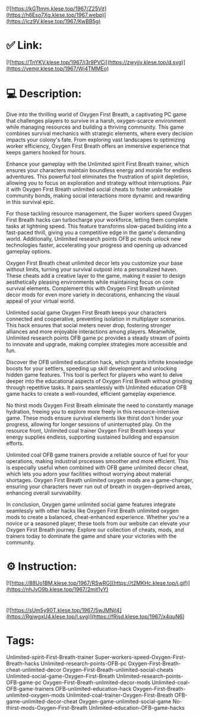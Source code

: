 [![https://kGTtmm.klese.top/1967/Z25Vjt](https://h6Eso7Xg.klese.top/1967.webp)](https://icz9V.klese.top/1967/KwBB5g)
# ✅ Link:
[![https://TnYKV.klese.top/1967/i3r9PVCi](https://zwyjjv.klese.top/d.svg)](https://vemjr.klese.top/1967/Wj4TMMEo)
# 💻 Description:
Dive into the thrilling world of Oxygen First Breath, a captivating PC game that challenges players to survive in a harsh, oxygen-scarce environment while managing resources and building a thriving community. This game combines survival mechanics with strategic elements, where every decision impacts your colony's fate. From exploring vast landscapes to optimizing worker efficiency, Oxygen First Breath offers an immersive experience that keeps gamers hooked for hours.



Enhance your gameplay with the Unlimited spirit First Breath trainer, which ensures your characters maintain boundless energy and morale for endless adventures. This powerful tool eliminates the frustration of spirit depletion, allowing you to focus on exploration and strategy without interruptions. Pair it with Oxygen First Breath unlimited social cheats to foster unbreakable community bonds, making social interactions more dynamic and rewarding in this survival epic.



For those tackling resource management, the Super workers speed Oxygen First Breath hacks can turbocharge your workforce, letting them complete tasks at lightning speed. This feature transforms slow-paced building into a fast-paced thrill, giving you a competitive edge in the game's demanding world. Additionally, Unlimited research points OFB pc mods unlock new technologies faster, accelerating your progress and opening up advanced gameplay options.



Oxygen First Breath cheat unlimited decor lets you customize your base without limits, turning your survival outpost into a personalized haven. These cheats add a creative layer to the game, making it easier to design aesthetically pleasing environments while maintaining focus on core survival elements. Complement this with Oxygen First Breath unlimited decor mods for even more variety in decorations, enhancing the visual appeal of your virtual world.



Unlimited social game Oxygen First Breath keeps your characters connected and cooperative, preventing isolation in multiplayer scenarios. This hack ensures that social meters never drop, fostering stronger alliances and more enjoyable interactions among players. Meanwhile, Unlimited research points OFB game pc provides a steady stream of points to innovate and upgrade, making complex strategies more accessible and fun.



Discover the OFB unlimited education hack, which grants infinite knowledge boosts for your settlers, speeding up skill development and unlocking hidden game features. This tool is perfect for players who want to delve deeper into the educational aspects of Oxygen First Breath without grinding through repetitive tasks. It pairs seamlessly with Unlimited education OFB game hacks to create a well-rounded, efficient gameplay experience.



No thirst mods Oxygen First Breath eliminate the need to constantly manage hydration, freeing you to explore more freely in this resource-intensive game. These mods ensure survival elements like thirst don't hinder your progress, allowing for longer sessions of uninterrupted play. On the resource front, Unlimited coal trainer Oxygen First Breath keeps your energy supplies endless, supporting sustained building and expansion efforts.



Unlimited coal OFB game trainers provide a reliable source of fuel for your operations, making industrial processes smoother and more efficient. This is especially useful when combined with OFB game unlimited decor cheat, which lets you adorn your facilities without worrying about material shortages. Oxygen First Breath unlimited oxygen mods are a game-changer, ensuring your characters never run out of breath in oxygen-deprived areas, enhancing overall survivability.



In conclusion, Oxygen game unlimited social game features integrate seamlessly with other hacks like Oxygen First Breath unlimited oxygen mods to create a balanced, cheat-enhanced experience. Whether you're a novice or a seasoned player, these tools from our website can elevate your Oxygen First Breath journey. Explore our collection of cheats, mods, and trainers today to dominate the game and share your victories with the community.

# ⚙️ Instruction:
[![https://88Uo1BM.klese.top/1967/RSwRG](https://t2MKHc.klese.top/i.gif)](https://nhJvO9b.klese.top/1967/2mit1yY)
#
[![https://sUm5y90T.klese.top/1967/5wJMNjl4](https://RgjwgxU4.klese.top/l.svg)](https://fRjsd.klese.top/1967/x4quN6)
# Tags:
Unlimited-spirit-First-Breath-trainer Super-workers-speed-Oxygen-First-Breath-hacks Unlimited-research-points-OFB-pc Oxygen-First-Breath-cheat-unlimited-decor Oxygen-First-Breath-unlimited-social-cheats Unlimited-social-game-Oxygen-First-Breath Unlimited-research-points-OFB-game-pc Oxygen-First-Breath-unlimited-decor-mods Unlimited-coal-OFB-game-trainers OFB-unlimited-education-hack Oxygen-First-Breath-unlimited-oxygen-mods Unlimited-coal-trainer-Oxygen-First-Breath OFB-game-unlimited-decor-cheat Oxygen-game-unlimited-social-game No-thirst-mods-Oxygen-First-Breath Unlimited-education-OFB-game-hacks







